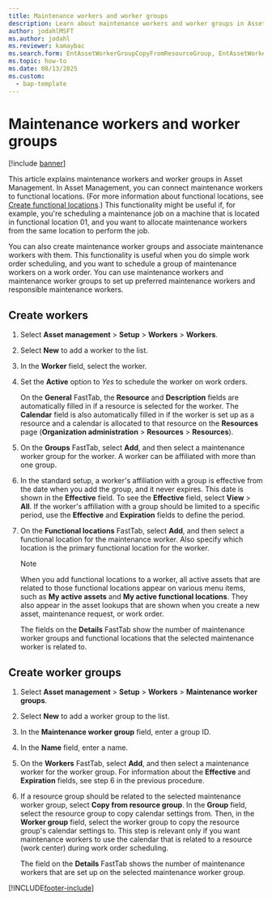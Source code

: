 ```yaml
---
title: Maintenance workers and worker groups
description: Learn about maintenance workers and worker groups in Asset Management, including step-by-step processes for creating workers and worker groups.
author: jodahlMSFT
ms.author: jodahl
ms.reviewer: kamaybac
ms.search.form: EntAssetWorkerGroupCopyFromResourceGroup, EntAssetWorkerGroup
ms.topic: how-to
ms.date: 08/13/2025
ms.custom:
  - bap-template
---
```


# Maintenance workers and worker groups

[!include [banner](../../includes/banner.md)]

This article explains maintenance workers and worker groups in Asset Management. In Asset Management, you can connect maintenance workers to functional locations. (For more information about functional locations, see [Create functional locations](../functional-locations/create-functional-locations.md).) This functionality might be useful if, for example, you're scheduling a maintenance job on a machine that is located in functional location 01, and you want to allocate maintenance workers from the same location to perform the job.

You can also create maintenance worker groups and associate maintenance workers with them. This functionality is useful when you do simple work order scheduling, and you want to schedule a group of maintenance workers on a work order. You can use maintenance workers and maintenance worker groups to set up preferred maintenance workers and responsible maintenance workers. 

## Create workers

1. Select **Asset management** \> **Setup** \> **Workers** \> **Workers**.
1. Select **New** to add a worker to the list.
1. In the **Worker** field, select the worker.
1. Set the **Active** option to *Yes* to schedule the worker on work orders.

    On the **General** FastTab, the **Resource** and **Description** fields are automatically filled in if a resource is selected for the worker. The **Calendar** field is also automatically filled in if the worker is set up as a resource and a calendar is allocated to that resource on the **Resources** page (**Organization administration** \> **Resources** \> **Resources**).

1. On the **Groups** FastTab, select **Add**, and then select a maintenance worker group for the worker. A worker can be affiliated with more than one group.
1. In the standard setup, a worker's affiliation with a group is effective from the date when you add the group, and it never expires. This date is shown in the **Effective** field. To see the **Effective** field, select **View** \> **All**. If the worker's affiliation with a group should be limited to a specific period, use the **Effective** and **Expiration** fields to define the period.
1. On the **Functional locations** FastTab, select **Add**, and then select a functional location for the maintenance worker. Also specify which location is the primary functional location for the worker.

    > [!NOTE]
    > When you add functional locations to a worker, all active assets that are related to those functional locations appear on various menu items, such as **My active assets** and **My active functional locations**. They also appear in the asset lookups that are shown when you create a new asset, maintenance request, or work order.

    The fields on the **Details** FastTab show the number of maintenance worker groups and functional locations that the selected maintenance worker is related to.

## Create worker groups

1. Select **Asset management** \> **Setup** \> **Workers** \> **Maintenance worker groups**.
1. Select **New** to add a worker group to the list.
1. In the **Maintenance worker group** field, enter a group ID.
1. In the **Name** field, enter a name.
1. On the **Workers** FastTab, select **Add**, and then select a maintenance worker for the worker group. For information about the **Effective** and **Expiration** fields, see step 6 in the previous procedure.
1. If a resource group should be related to the selected maintenance worker group, select **Copy from resource group**. In the **Group** field, select the resource group to copy calendar settings from. Then, in the **Worker group** field, select the worker group to copy the resource group's calendar settings to. This step is relevant only if you want maintenance workers to use the calendar that is related to a resource (work center) during work order scheduling.

    The field on the **Details** FastTab shows the number of maintenance workers that are set up on the selected maintenance worker group.

[!INCLUDE[footer-include](../../../includes/footer-banner.md)]
